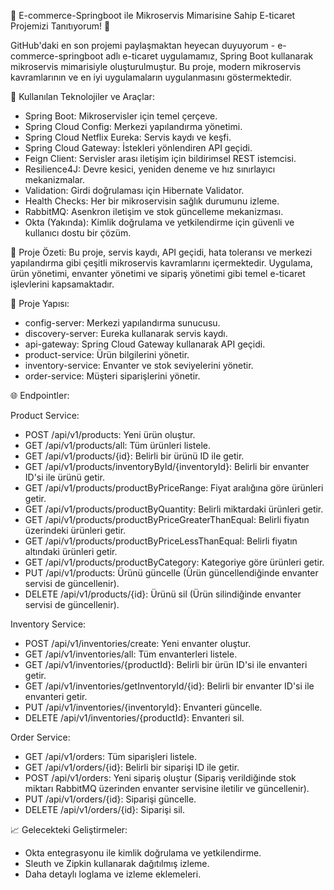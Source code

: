 🚀 E-commerce-Springboot ile Mikroservis Mimarisine Sahip E-ticaret Projemizi Tanıtıyorum! 🛒

GitHub'daki en son projemi paylaşmaktan heyecan duyuyorum - e-commerce-springboot adlı e-ticaret uygulamamız, Spring Boot kullanarak mikroservis mimarisiyle oluşturulmuştur. Bu proje, modern mikroservis kavramlarının ve en iyi uygulamaların uygulanmasını göstermektedir.

🔧 Kullanılan Teknolojiler ve Araçlar:

* Spring Boot: Mikroservisler için temel çerçeve.
* Spring Cloud Config: Merkezi yapılandırma yönetimi.
* Spring Cloud Netflix Eureka: Servis kaydı ve keşfi.
* Spring Cloud Gateway: İstekleri yönlendiren API geçidi.
* Feign Client: Servisler arası iletişim için bildirimsel REST istemcisi.
* Resilience4J: Devre kesici, yeniden deneme ve hız sınırlayıcı mekanizmalar.
* Validation: Girdi doğrulaması için Hibernate Validator.
* Health Checks: Her bir mikroservisin sağlık durumunu izleme.
* RabbitMQ: Asenkron iletişim ve stok güncelleme mekanizması.
* Okta (Yakında): Kimlik doğrulama ve yetkilendirme için güvenli ve kullanıcı dostu bir çözüm.


📌 Proje Özeti:
Bu proje, servis kaydı, API geçidi, hata toleransı ve merkezi yapılandırma gibi çeşitli mikroservis kavramlarını içermektedir. Uygulama, ürün yönetimi, envanter yönetimi ve sipariş yönetimi gibi temel e-ticaret işlevlerini kapsamaktadır.

📂 Proje Yapısı:

* config-server: Merkezi yapılandırma sunucusu.
* discovery-server: Eureka kullanarak servis kaydı.
* api-gateway: Spring Cloud Gateway kullanarak API geçidi.
* product-service: Ürün bilgilerini yönetir.
* inventory-service: Envanter ve stok seviyelerini yönetir.
* order-service: Müşteri siparişlerini yönetir.

🌐 Endpointler:

Product Service:

* POST /api/v1/products: Yeni ürün oluştur.
* GET /api/v1/products/all: Tüm ürünleri listele.
* GET /api/v1/products/{id}: Belirli bir ürünü ID ile getir.
* GET /api/v1/products/inventoryById/{inventoryId}: Belirli bir envanter ID'si ile ürünü getir.
* GET /api/v1/products/productByPriceRange: Fiyat aralığına göre ürünleri getir.
* GET /api/v1/products/productByQuantity: Belirli miktardaki ürünleri getir.
* GET /api/v1/products/productByPriceGreaterThanEqual: Belirli fiyatın üzerindeki ürünleri getir.
* GET /api/v1/products/productByPriceLessThanEqual: Belirli fiyatın altındaki ürünleri getir.
* GET /api/v1/products/productByCategory: Kategoriye göre ürünleri getir.
* PUT /api/v1/products: Ürünü güncelle (Ürün güncellendiğinde envanter servisi de güncellenir).
* DELETE /api/v1/products/{id}: Ürünü sil (Ürün silindiğinde envanter servisi de güncellenir).

  
Inventory Service:

* POST /api/v1/inventories/create: Yeni envanter oluştur.
* GET /api/v1/inventories/all: Tüm envanterleri listele.
* GET /api/v1/inventories/{productId}: Belirli bir ürün ID'si ile envanteri getir.
* GET /api/v1/inventories/getInventoryId/{id}: Belirli bir envanter ID'si ile envanteri getir.
* PUT /api/v1/inventories/{inventoryId}: Envanteri güncelle.
* DELETE /api/v1/inventories/{productId}: Envanteri sil.

Order Service:

* GET /api/v1/orders: Tüm siparişleri listele.
* GET /api/v1/orders/{id}: Belirli bir siparişi ID ile getir.
* POST /api/v1/orders: Yeni sipariş oluştur (Sipariş verildiğinde stok miktarı RabbitMQ üzerinden envanter servisine iletilir ve güncellenir).
* PUT /api/v1/orders/{id}: Siparişi güncelle.
* DELETE /api/v1/orders/{id}: Siparişi sil.


📈 Gelecekteki Geliştirmeler:

* Okta entegrasyonu ile kimlik doğrulama ve yetkilendirme.
* Sleuth ve Zipkin kullanarak dağıtılmış izleme.
* Daha detaylı loglama ve izleme eklemeleri.

